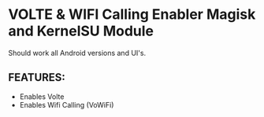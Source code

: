 # VOLTE & WIFI Calling Enabler Magisk and KernelSU Module  

Should work all Android versions and UI's.
  
## FEATURES:  
- Enables Volte  
- Enables Wifi Calling (VoWiFi)  
